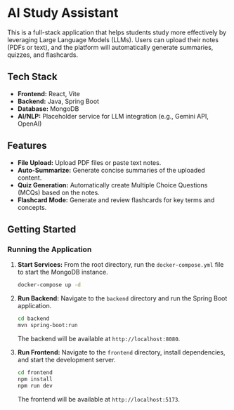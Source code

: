 # AI Study Assistant

This is a full-stack application that helps students study more effectively by leveraging Large Language Models (LLMs). Users can upload their notes (PDFs or text), and the platform will automatically generate summaries, quizzes, and flashcards.

## Tech Stack

- **Frontend:** React, Vite
- **Backend:** Java, Spring Boot
- **Database:** MongoDB
- **AI/NLP:** Placeholder service for LLM integration (e.g., Gemini API, OpenAI)


## Features

- **File Upload:** Upload PDF files or paste text notes.
- **Auto-Summarize:** Generate concise summaries of the uploaded content.
- **Quiz Generation:** Automatically create Multiple Choice Questions (MCQs) based on the notes.
- **Flashcard Mode:** Generate and review flashcards for key terms and concepts.

## Getting Started



### Running the Application

1.  **Start Services:**
    From the root directory, run the `docker-compose.yml` file to start the MongoDB instance.
    ```bash
    docker-compose up -d
    ```

2.  **Run Backend:**
    Navigate to the `backend` directory and run the Spring Boot application.
    ```bash
    cd backend
    mvn spring-boot:run
    ```
    The backend will be available at `http://localhost:8080`.

3.  **Run Frontend:**
    Navigate to the `frontend` directory, install dependencies, and start the development server.
    ```bash
    cd frontend
    npm install
    npm run dev
    ```
    The frontend will be available at `http://localhost:5173`.
